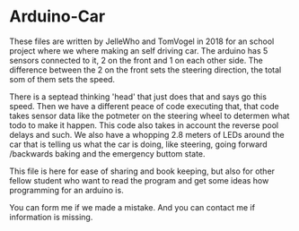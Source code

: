# Arduino-Car

These files are written by JelleWho and TomVogel in 2018 for an school project where we where making an self driving car. The arduino has 5 sensors connected to it, 2 on the front and 1 on each other side. The difference between the 2 on the front sets the steering direction, the total som of them sets the speed. 

There is a septead thinking 'head' that just does that and says go this speed. Then we have a different peace of code executing that, that code takes sensor data like the potmeter on the steering wheel to determen what todo to make it happen. This code also takes in account the reverse pool delays and such. 
We also have a whopping 2.8 meters of LEDs around the car that is telling us what the car is doing, like steering, going forward /backwards baking and the emergency buttom state. 



This file is here for ease of sharing and book keeping, but also for other fellow student who want to read the program and get some ideas how programming for an arduino is.

You can form me if we made a mistake. And you can contact me if information is missing.
